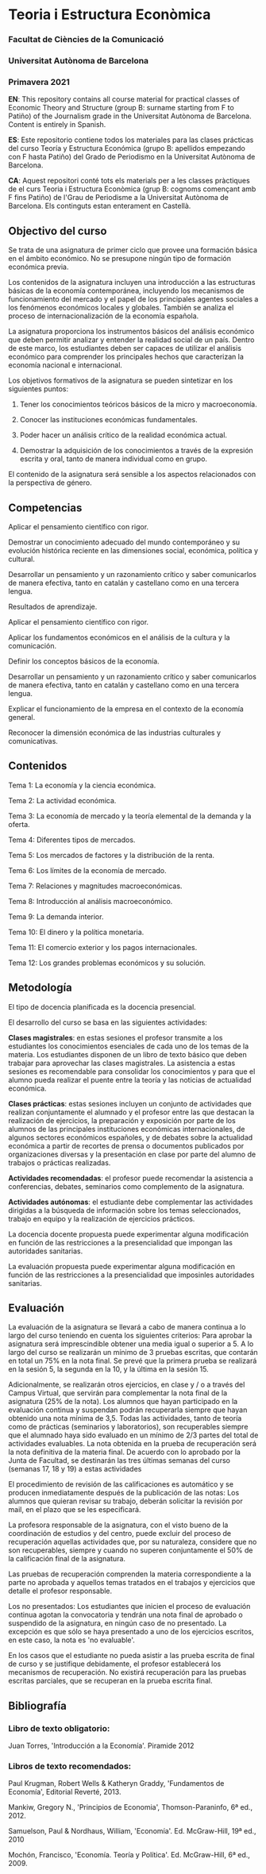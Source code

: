 # Teoria i Estructura Econòmica

### Facultat de Ciències de la Comunicació
### Universitat Autònoma de Barcelona
### Primavera 2021

**EN**: This repository contains all course material for practical classes of Economic Theory and Structure (group B: surname starting from F to Patiño) of the Journalism grade in the Universitat Autònoma de Barcelona. Content is entirely in Spanish.

**ES**: Este repositorio contiene todos los materiales para las clases prácticas del curso Teoría y Estructura Económica (grupo B: apellidos empezando con F hasta Patiño) del Grado de Periodismo en la Universitat Autònoma de Barcelona.

**CA**: Aquest repositori conté tots els materials per a les classes pràctiques de el curs Teoria i Estructura Econòmica (grup B: cognoms començant amb F fins Patiño) de l'Grau de Periodisme a la Universitat Autònoma de Barcelona. Els continguts estan enterament en Castellà.

## Objectivo del curso
Se trata de una asignatura de primer ciclo que provee una formación básica en el ámbito económico. No se presupone ningún tipo de formación económica previa.

Los contenidos de la asignatura incluyen una introducción a las estructuras básicas de la economía contemporánea, incluyendo los mecanismos de funcionamiento del mercado y el papel de los principales agentes sociales a los fenómenos económicos locales y globales. También se analiza el proceso de internacionalización de la economía española.

La asignatura proporciona los instrumentos básicos del análisis económico que deben permitir analizar y entender la realidad social de un país. Dentro de este marco, los estudiantes deben ser capaces de utilizar el análisis económico para comprender los principales hechos que caracterizan la economía nacional e internacional.

Los objetivos formativos de la asignatura se pueden sintetizar en los siguientes puntos:

1. Tener los conocimientos teóricos básicos de la micro y macroeconomía.

2. Conocer las instituciones económicas fundamentales.

3. Poder hacer un análisis crítico de la realidad económica actual.

4. Demostrar la adquisición de los conocimientos a través de la expresión escrita y oral, tanto de manera individual como en grupo.

El contenido de la asignatura será sensible a los aspectos relacionados con la perspectiva de género.

## Competencias
Aplicar el pensamiento científico con rigor.

Demostrar un conocimiento adecuado del mundo contemporáneo y su evolución histórica reciente en las dimensiones social, económica, política y cultural.

Desarrollar un pensamiento y un razonamiento crítico y saber comunicarlos de manera efectiva, tanto en catalán y castellano como en una tercera lengua.

Resultados de aprendizaje.

Aplicar el pensamiento científico con rigor.

Aplicar los fundamentos económicos en el análisis de la cultura y la comunicación.

Definir los conceptos básicos de la economía.

Desarrollar un pensamiento y un razonamiento crítico y saber comunicarlos de manera efectiva, tanto en catalán y castellano como en una tercera lengua.

Explicar el funcionamiento de la empresa en el contexto de la economía general.

Reconocer la dimensión económica de las industrias culturales y comunicativas.

## Contenidos

Tema 1: La economía y la ciencia económica. 

Tema 2: La actividad económica. 

Tema 3: La economía de mercado y la teoría elemental de la demanda y la oferta.

Tema 4: Diferentes tipos de mercados. 

Tema 5: Los mercados de factores y la distribución de la renta.

Tema 6: Los límites de la economía de mercado. 

Tema 7: Relaciones y magnitudes macroeconómicas. 

Tema 8: Introducción al análisis macroeconómico. 

Tema 9: La demanda interior. 

Tema 10: El dinero y la política monetaria.

Tema 11: El comercio exterior y los pagos internacionales. 

Tema 12: Los grandes problemas económicos y su solución. 

## Metodología
El tipo de docencia planificada es la docencia presencial.

El desarrollo del curso se basa en las siguientes actividades:

**Clases magistrales**: en estas sesiones el profesor transmite a los estudiantes los conocimientos esenciales de cada uno de los temas de la materia. Los estudiantes disponen de un libro de texto básico que deben trabajar para aprovechar las clases magistrales. La asistencia a estas sesiones es recomendable para consolidar los conocimientos y para que el alumno pueda realizar el puente entre la teoría y las noticias de actualidad económica.

**Clases prácticas**: estas sesiones incluyen un conjunto de actividades que realizan conjuntamente el alumnado y el profesor entre las que destacan la realización de ejercicios, la preparación y exposición por parte de los alumnos de las principales instituciones económicas internacionales, de algunos sectores económicos españoles, y de debates sobre la actualidad económica a partir de recortes de prensa o documentos publicados por organizaciones diversas y la presentación en clase por parte del alumno de trabajos o prácticas realizadas.

**Actividades recomendadas**: el profesor puede recomendar la asistencia a conferencias, debates, seminarios como complemento de la asignatura.

**Actividades autónomas**: el estudiante debe complementar las actividades dirigidas a la búsqueda de información sobre los temas seleccionados, trabajo en equipo y la realización de ejercicios prácticos.

La docencia docente propuesta puede experimentar alguna modificación en función de las restricciones a la presencialidad que impongan las autoridades sanitarias.

La evaluación propuesta puede experimentar alguna modificación en función de las restricciones a la presencialidad que imposinles autoridades sanitarias.

## Evaluación

La evaluación de la asignatura se llevará a cabo de manera continua a lo largo del curso teniendo en cuenta los siguientes criterios: Para aprobar la asignatura será imprescindible obtener una media igual o superior a 5. A lo largo del curso se realizarán un mínimo de 3 pruebas escritas, que contarán en total un 75% en la nota final. Se prevé que la primera prueba se realizará en la sesión 5, la segunda en la 10, y la última en la sesión 15.

Adicionalmente, se realizarán otros ejercicios, en clase y / o a través del Campus Virtual, que servirán para complementar la nota final de la asignatura (25% de la nota).
Los alumnos que hayan participado en la evaluación continua y suspendan podrán recuperarla siempre que hayan obtenido una nota mínima de 3,5. Todas las actividades, tanto de teoría como de prácticas (seminarios y laboratorios), son recuperables siempre que el alumnado haya sido evaluado en un mínimo de 2/3 partes del total de actividades evaluables. La nota obtenida en la prueba de recuperación será la nota definitiva de la materia final. De acuerdo con lo aprobado por la Junta de Facultad, se destinarán las tres últimas semanas del curso (semanas 17, 18 y 19) a estas actividades

El procedimiento de revisión de las calificaciones es automático y se producen inmediatamente después de la publicación de las notas: Los alumnos que quieran revisar su trabajo, deberán solicitar la revisión por mail, en el plazo que se les especificará.

La profesora responsable de la asignatura, con el visto bueno de la coordinación de estudios y del centro, puede excluir del proceso de recuperación aquellas actividades que, por su naturaleza, considere que no son recuperables, siempre y cuando no superen conjuntamente el 50% de la calificación final de la asignatura.

Las pruebas de recuperación comprenden la materia correspondiente a la parte no aprobada y aquellos temas tratados en el trabajos y ejercicios que detalle el profesor responsable.

Los no presentados: Los estudiantes que inicien el proceso de evaluación continua agotan la convocatoria y tendrán una nota final de aprobado o suspendido de la asignatura, en ningún caso de no presentado. La excepción es que sólo se haya presentado a uno de los ejercicios escritos, en este caso, la nota es 'no evaluable'.

En los casos que el estudiante no pueda asistir a las prueba escrita de final de curso y se justifique debidamente, el profesor establecerá los mecanismos de recuperación. No existirá recuperación para las pruebas escritas parciales, que se recuperan en la prueba escrita final.

## Bibliografía

### **Libro de texto obligatorio**: 

Juan Torres, 'Introducción a la Economía'. Piramide 2012

### **Libros de texto recomendados**: 

Paul Krugman, Robert Wells & Katheryn Graddy, 'Fundamentos de Economía', Editorial Reverté, 2013.

Mankiw, Gregory N., 'Principios de Economia', Thomson-Paraninfo, 6ª ed., 2012.

Samuelson, Paul & Nordhaus, William, 'Economía'. Ed. McGraw-Hill, 19ª ed., 2010

Mochón, Francisco, 'Economía. Teoría y Política'. Ed. McGraw-Hill, 6ª ed., 2009.
